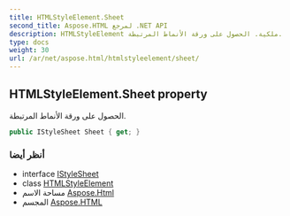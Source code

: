 ```yaml
---
title: HTMLStyleElement.Sheet
second_title: Aspose.HTML لمرجع .NET API
description: HTMLStyleElement ملكية. الحصول على ورقة الأنماط المرتبطة.
type: docs
weight: 30
url: /ar/net/aspose.html/htmlstyleelement/sheet/
---
```

## HTMLStyleElement.Sheet property

الحصول على ورقة الأنماط المرتبطة.

```csharp
public IStyleSheet Sheet { get; }
```

### أنظر أيضا

* interface [IStyleSheet](../../../aspose.html.dom.css/istylesheet/)
* class [HTMLStyleElement](../)
* مساحة الاسم [Aspose.Html](../../htmlstyleelement/)
* المجسم [Aspose.HTML](../../../)



